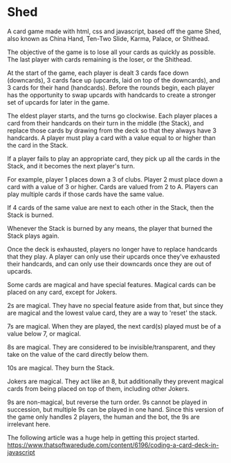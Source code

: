 # Shed
A card game made with html, css and javascript, based off the game Shed, also
known as China Hand, Ten-Two Slide, Karma, Palace, or Shithead. 

The objective of the game is to lose all your cards as quickly as possible. The last player with cards remaining is the loser, or the Shithead. 

At the start of the game, each player is dealt 3 cards face down (downcards), 3 cards face up (upcards, laid on top of the downcards), and 3 cards for their hand (handcards). Before the rounds begin, each player has the opportunity to swap upcards with handcards to create a stronger set of upcards for later in the game.

The eldest player starts, and the turns go clockwise. Each player places a card from their handcards on their turn in the middle (the Stack), and replace those cards by drawing from the deck so that they always have 3 handcards. A player must play a card with a value equal to or higher than the card in the Stack. 

If a player fails to play an appropriate card, they pick up all the cards in the Stack, and it becomes the next player's turn.

For example, player 1 places down a 3 of clubs. Player 2 must place down a card with a value of 3 or higher. Cards are valued from 2 to A. Players can play multiple cards if those cards have the same value.

If 4 cards of the same value are next to each other in the Stack, then the Stack is burned.

Whenever the Stack is burned by any means, the player that burned the Stack plays again.

Once the deck is exhausted, players no longer have to replace handcards that they play. A player can only use their upcards once they've exhausted their handcards, and can only use their downcards once they are out of upcards.

Some cards are magical and have special features. Magical cards can be placed on any card, except for Jokers. 

2s are magical. They have no special feature aside from that, but since they are magical and the lowest value card, they are a way to 'reset' the stack.

7s are magical. When they are played, the next card(s) played must be of a value below 7, or magical.

8s are magical. They are considered to be invisible/transparent, and they take on the value of the card directly below them.

10s are magical. They burn the Stack. 

Jokers are magical. They act like an 8, but additionally they prevent magical cards from being placed on top of them, including other Jokers.

9s are non-magical, but reverse the turn order. 9s cannot be played in succession, but multiple 9s can be played in one hand. Since this version of the game only handles 2 players, the human and the bot, the 9s are irrelevant here.

The following article was a huge help in getting this project started.
https://www.thatsoftwaredude.com/content/6196/coding-a-card-deck-in-javascript 